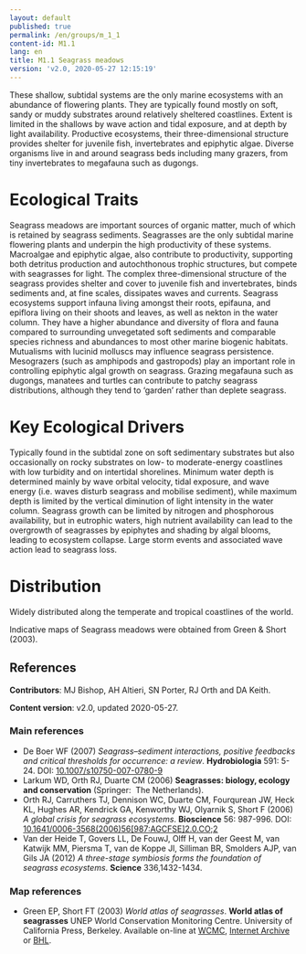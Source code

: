 ```yaml
---
layout: default
published: true
permalink: /en/groups/m_1_1
content-id: M1.1
lang: en
title: M1.1 Seagrass meadows
version: 'v2.0, 2020-05-27 12:15:19'
---
```


These shallow, subtidal systems are the only marine ecosystems with an abundance of flowering plants. They are typically found mostly on soft, sandy or muddy substrates around relatively sheltered coastlines. Extent is limited in the shallows by wave action and tidal exposure, and at depth by light availability. Productive ecosystems, their three-dimensional structure provides shelter for juvenile fish, invertebrates and epiphytic algae. Diverse organisms live in and around seagrass beds including many grazers, from tiny invertebrates to megafauna such as dugongs.

# Ecological Traits
 
Seagrass meadows are important sources of organic matter, much of which is retained by seagrass sediments. Seagrasses are the only subtidal marine flowering plants and underpin the high productivity of these systems. Macroalgae and epiphytic algae, also contribute to productivity, supporting both detritus production and autochthonous trophic structures, but compete with seagrasses for light. The complex three-dimensional structure of the seagrass provides shelter and cover to juvenile fish and invertebrates, binds sediments and, at fine scales, dissipates waves and currents. Seagrass ecosystems support infauna living amongst their roots, epifauna, and epiflora living on their shoots and leaves, as well as nekton in the water column. They have a higher abundance and diversity of flora and fauna compared to surrounding unvegetated soft sediments and comparable species richness and abundances to most other marine biogenic habitats. Mutualisms with lucinid molluscs may influence seagrass persistence. Mesograzers (such as amphipods and gastropods) play an important role in controlling epiphytic algal growth on seagrass. Grazing megafauna such as dugongs, manatees and turtles can contribute to patchy seagrass distributions, although they tend to ‘garden’ rather than deplete seagrass.
 
# Key Ecological Drivers
 
Typically found in the subtidal zone on soft sedimentary substrates but also occasionally on rocky substrates on low- to moderate-energy coastlines with low turbidity and on intertidal shorelines. Minimum water depth is determined mainly by wave orbital velocity, tidal exposure, and wave energy (i.e. waves disturb seagrass and mobilise sediment), while maximum depth is limited by the vertical diminution of light intensity in the water column. Seagrass growth can be limited by nitrogen and phosphorous availability, but in eutrophic waters, high nutrient availability can lead to the overgrowth of seagrasses by epiphytes and shading by algal blooms, leading to ecosystem collapse. Large storm events and associated wave action lead to seagrass loss.
 
# Distribution
 
Widely distributed along the temperate and tropical coastlines of the world.

Indicative maps of Seagrass meadows were obtained from Green & Short (2003).

## References

**Contributors**: MJ Bishop, AH Altieri, SN Porter, RJ Orth and DA Keith.

**Content version**: v2.0, updated 2020-05-27.

### Main references
* De Boer WF  (2007) *Seagrass–sediment interactions, positive feedbacks and critical thresholds for occurrence: a review*. **Hydrobiologia** 591: 5-24. DOI: [10.1007/s10750-007-0780-9](http://doi.org/10.1007/s10750-007-0780-9)
* Larkum WD, Orth RJ, Duarte CM (2006) **Seagrasses: biology, ecology and conservation** (Springer:  The Netherlands).
* Orth RJ, Carruthers TJ, Dennison WC, Duarte CM, Fourqurean JW, Heck KL, Hughes AR, Kendrick GA, Kenworthy WJ, Olyarnik S, Short F  (2006) *A global crisis for seagrass ecosystems*. **Bioscience** 56: 987-996. DOI: [10.1641/0006-3568(2006)56[987:AGCFSE]2.0.CO;2](http://doi.org/10.1641/0006-3568(2006)56[987:AGCFSE]2.0.CO;2)
* Van der Heide T, Govers LL, De FouwJ, Olff H, van der Geest M, van Katwijk MM, Piersma T, van de Koppe Jl, Silliman BR, Smolders AJP, van Gils JA (2012) *A three-stage symbiosis forms the foundation of seagrass ecosystems*. **Science** 336,1432-1434.

### Map references
* Green EP, Short FT  (2003) *World atlas of seagrasses*. **World atlas of seagrasses** UNEP World Conservation Monitoring Centre. University of California Press, Berkeley. Available on-line at [WCMC](https://www.unep-wcmc.org/resources-and-data/world-atlas-of-seagrasses), [Internet Archive](https://archive.org/details/worldatlasofseag03gree) or [BHL](https://www.biodiversitylibrary.org/item/119217).
